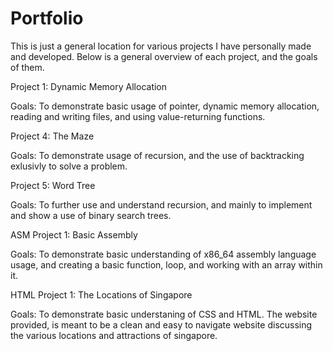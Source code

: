 # Portfolio
This is just a general location for various projects I have personally made and developed. Below is a general overview of each project, and the goals of them.

Project 1: Dynamic Memory Allocation

Goals: To demonstrate basic usage of pointer, dynamic memory allocation, reading and writing files, and using value-returning functions.

Project 4: The Maze

Goals: To demonstrate usage of recursion, and the use of backtracking exlusivly to solve a problem.

Project 5: Word Tree

Goals: To further use and understand recursion, and mainly to implement and show a use of binary search trees.

ASM Project 1: Basic Assembly

Goals: To demonstrate basic understanding of x86_64 assembly language usage, and creating a basic function, loop, and working with an array within it.

HTML Project 1: The Locations of Singapore

Goals: To demonstrate basic understaning of CSS and HTML. The website provided, is meant to be a clean and easy to navigate website discussing the various locations and attractions of singapore.
